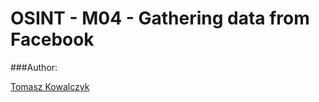 OSINT - M04 - Gathering data from Facebook
==========================================

###Author:

[Tomasz Kowalczyk](http://kownet.info)